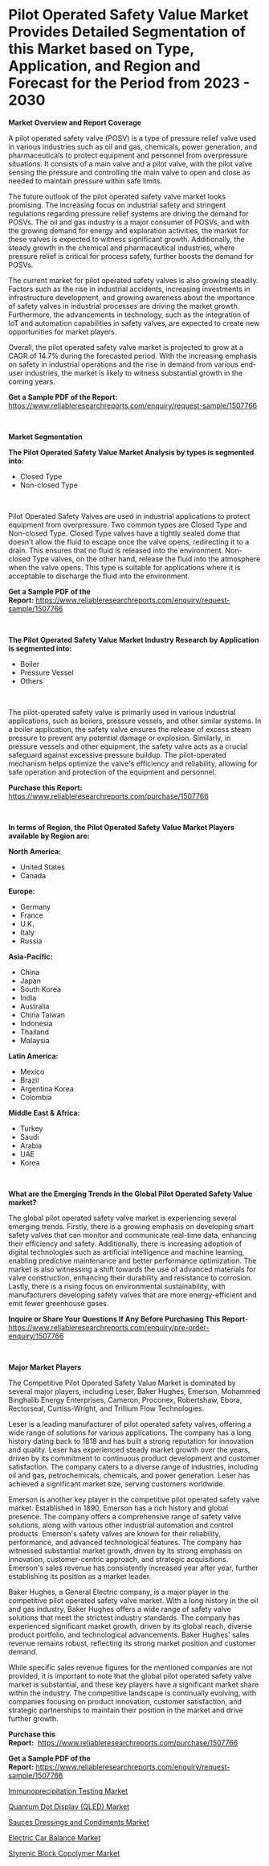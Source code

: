 <p><h1>Pilot Operated Safety Value Market Provides Detailed Segmentation of this Market based on Type, Application, and Region and Forecast for the Period from 2023 - 2030</h1></p><p><strong>Market Overview and Report Coverage</strong></p>
<p><p>A pilot operated safety valve (POSV) is a type of pressure relief valve used in various industries such as oil and gas, chemicals, power generation, and pharmaceuticals to protect equipment and personnel from overpressure situations. It consists of a main valve and a pilot valve, with the pilot valve sensing the pressure and controlling the main valve to open and close as needed to maintain pressure within safe limits.</p><p>The future outlook of the pilot operated safety valve market looks promising. The increasing focus on industrial safety and stringent regulations regarding pressure relief systems are driving the demand for POSVs. The oil and gas industry is a major consumer of POSVs, and with the growing demand for energy and exploration activities, the market for these valves is expected to witness significant growth. Additionally, the steady growth in the chemical and pharmaceutical industries, where pressure relief is critical for process safety, further boosts the demand for POSVs.</p><p>The current market for pilot operated safety valves is also growing steadily. Factors such as the rise in industrial accidents, increasing investments in infrastructure development, and growing awareness about the importance of safety valves in industrial processes are driving the market growth. Furthermore, the advancements in technology, such as the integration of IoT and automation capabilities in safety valves, are expected to create new opportunities for market players.</p><p>Overall, the pilot operated safety valve market is projected to grow at a CAGR of 14.7% during the forecasted period. With the increasing emphasis on safety in industrial operations and the rise in demand from various end-user industries, the market is likely to witness substantial growth in the coming years.</p></p>
<p><strong>Get a Sample PDF of the Report:</strong> <a href="https://www.reliableresearchreports.com/enquiry/request-sample/1507766">https://www.reliableresearchreports.com/enquiry/request-sample/1507766</a></p>
<p>&nbsp;</p>
<p><strong>Market Segmentation</strong></p>
<p><strong>The Pilot Operated Safety Value Market Analysis by types is segmented into:</strong></p>
<p><ul><li>Closed Type</li><li>Non-closed Type</li></ul></p>
<p>&nbsp;</p>
<p><p>Pilot Operated Safety Valves are used in industrial applications to protect equipment from overpressure. Two common types are Closed Type and Non-closed Type. Closed Type valves have a tightly sealed dome that doesn't allow the fluid to escape once the valve opens, redirecting it to a drain. This ensures that no fluid is released into the environment. Non-closed Type valves, on the other hand, release the fluid into the atmosphere when the valve opens. This type is suitable for applications where it is acceptable to discharge the fluid into the environment.</p></p>
<p><strong>Get a Sample PDF of the Report:</strong>&nbsp;<a href="https://www.reliableresearchreports.com/enquiry/request-sample/1507766">https://www.reliableresearchreports.com/enquiry/request-sample/1507766</a></p>
<p>&nbsp;</p>
<p><strong>The Pilot Operated Safety Value Market Industry Research by Application is segmented into:</strong></p>
<p><ul><li>Boiler</li><li>Pressure Vessel</li><li>Others</li></ul></p>
<p>&nbsp;</p>
<p><p>The pilot-operated safety valve is primarily used in various industrial applications, such as boilers, pressure vessels, and other similar systems. In a boiler application, the safety valve ensures the release of excess steam pressure to prevent any potential damage or explosion. Similarly, in pressure vessels and other equipment, the safety valve acts as a crucial safeguard against excessive pressure buildup. The pilot-operated mechanism helps optimize the valve's efficiency and reliability, allowing for safe operation and protection of the equipment and personnel.</p></p>
<p><strong>Purchase this Report:</strong>&nbsp; <a href="https://www.reliableresearchreports.com/purchase/1507766">https://www.reliableresearchreports.com/purchase/1507766</a></p>
<p>&nbsp;</p>
<p><strong>In terms of Region, the Pilot Operated Safety Value Market Players available by Region are:</strong></p>
<p>
    <p> <strong> North America: </strong>
        <ul>
            <li>United States</li>
            <li>Canada</li>
        </ul>
        </p> 
    <p> <strong> Europe: </strong>
        <ul>
            <li>Germany</li>
            <li>France</li>
            <li>U.K.</li>
            <li>Italy</li>
            <li>Russia</li>
        </ul>
        </p> 
    <p> <strong> Asia-Pacific: </strong>
        <ul>
            <li>China</li>
            <li>Japan</li>
            <li>South Korea</li>
            <li>India</li>
            <li>Australia</li>
            <li>China Taiwan</li>
            <li>Indonesia</li>
            <li>Thailand</li>
            <li>Malaysia</li>
        </ul>
        </p> 
    <p> <strong> Latin America: </strong>
        <ul>
            <li>Mexico</li>
            <li>Brazil</li>
            <li>Argentina Korea</li>
            <li>Colombia</li>
        </ul>
        </p> 
    <p> <strong> Middle East & Africa: </strong>
        <ul>
            <li>Turkey</li>
            <li>Saudi</li>
            <li>Arabia</li>
            <li>UAE</li>
            <li>Korea</li>
        </ul>
    </p>
    </p>
<p>&nbsp;</p>
<p><strong>What are the Emerging Trends in the Global Pilot Operated Safety Value market?</strong></p>
<p><p>The global pilot operated safety valve market is experiencing several emerging trends. Firstly, there is a growing emphasis on developing smart safety valves that can monitor and communicate real-time data, enhancing their efficiency and safety. Additionally, there is increasing adoption of digital technologies such as artificial intelligence and machine learning, enabling predictive maintenance and better performance optimization. The market is also witnessing a shift towards the use of advanced materials for valve construction, enhancing their durability and resistance to corrosion. Lastly, there is a rising focus on environmental sustainability, with manufacturers developing safety valves that are more energy-efficient and emit fewer greenhouse gases.</p></p>
<p><strong>Inquire or Share Your Questions If Any Before Purchasing This Report</strong>- <a href="https://www.reliableresearchreports.com/enquiry/pre-order-enquiry/1507766">https://www.reliableresearchreports.com/enquiry/pre-order-enquiry/1507766</a></p>
<p>&nbsp;</p>
<p><strong>Major Market Players</strong></p>
<p><p>The Competitive Pilot Operated Safety Value Market is dominated by several major players, including Leser, Baker Hughes, Emerson, Mohammed Binghalib Energy Enterprises, Cameron, Proconex, Robertshaw, Ebora, Rectorseal, Curtiss-Wright, and Trillium Flow Technologies. </p><p>Leser is a leading manufacturer of pilot operated safety valves, offering a wide range of solutions for various applications. The company has a long history dating back to 1818 and has built a strong reputation for innovation and quality. Leser has experienced steady market growth over the years, driven by its commitment to continuous product development and customer satisfaction. The company caters to a diverse range of industries, including oil and gas, petrochemicals, chemicals, and power generation. Leser has achieved a significant market size, serving customers worldwide.</p><p>Emerson is another key player in the competitive pilot operated safety valve market. Established in 1890, Emerson has a rich history and global presence. The company offers a comprehensive range of safety valve solutions, along with various other industrial automation and control products. Emerson's safety valves are known for their reliability, performance, and advanced technological features. The company has witnessed substantial market growth, driven by its strong emphasis on innovation, customer-centric approach, and strategic acquisitions. Emerson's sales revenue has consistently increased year after year, further establishing its position as a market leader.</p><p>Baker Hughes, a General Electric company, is a major player in the competitive pilot operated safety valve market. With a long history in the oil and gas industry, Baker Hughes offers a wide range of safety valve solutions that meet the strictest industry standards. The company has experienced significant market growth, driven by its global reach, diverse product portfolio, and technological advancements. Baker Hughes' sales revenue remains robust, reflecting its strong market position and customer demand.</p><p>While specific sales revenue figures for the mentioned companies are not provided, it is important to note that the global pilot operated safety valve market is substantial, and these key players have a significant market share within the industry. The competitive landscape is continually evolving, with companies focusing on product innovation, customer satisfaction, and strategic partnerships to maintain their position in the market and drive further growth.</p></p>
<p><strong>Purchase this Report:</strong>&nbsp;&nbsp;<a href="https://www.reliableresearchreports.com/purchase/1507766">https://www.reliableresearchreports.com/purchase/1507766</a></p>
<p></p>
<p><strong>Get a Sample PDF of the Report:</strong>&nbsp;<a href="https://www.reliableresearchreports.com/enquiry/request-sample/1507766">https://www.reliableresearchreports.com/enquiry/request-sample/1507766</a></p>
<p><p><a href="https://www.linkedin.com/pulse/immunoprecipitation-testing-market-size-forecast-2023-2030/">Immunoprecipitation Testing Market</a></p><p><a href="https://www.linkedin.com/pulse/quantum-dot-display-qled-market-size-forecast-2023-2030/">Quantum Dot Display (QLED) Market</a></p><p><a href="https://medium.com/@rossiezieme2023/sauces-dressings-and-condiments-market-insights-into-market-cagr-market-trends-and-growth-5088467448e0">Sauces Dressings and Condiments Market</a></p><p><a href="https://www.linkedin.com/pulse/electric-car-balance-market-size-forecast-2023-2030-mkt-gain/">Electric Car Balance Market</a></p><p><a href="https://medium.com/@royallittel2023/styrenic-block-copolymer-nbsp-market-focuses-on-market-share-size-and-projected-forecast-till-2030-bc239274fe38">Styrenic Block Copolymer Market</a></p></p>